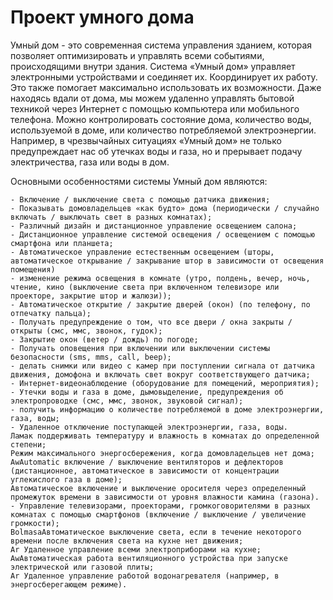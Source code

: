 # Проект умного дома

Умный дом - это современная система управления зданием, которая позволяет оптимизировать и управлять всеми событиями, происходящими внутри здания.
Система «Умный дом» управляет электронными устройствами и соединяет их. Координирует их работу. Это также помогает максимально использовать их возможности. Даже находясь вдали от дома, мы можем удаленно управлять бытовой техникой через Интернет с помощью компьютера или мобильного телефона.
Можно контролировать состояние дома, количество воды, используемой в доме, или количество потребляемой электроэнергии.
Например, в чрезвычайных ситуациях «Умный дом» не только предупреждает нас об утечках воды и газа, но и прерывает подачу электричества, газа или воды в дом.

Основными особенностями системы Умный дом являются:

    - Включение / выключение света с помощью датчика движения;
    - Показывать домовладельцев «как будто» дома (периодически / случайно включать / выключать свет в разных комнатах);
    - Различный дизайн и дистанционное управление освещением салона;
    - Дистанционное управление системой освещения / освещением с помощью смартфона или планшета;
    - Автоматическое управление естественным освещением (шторы, автоматическое открывание / закрывание штор в зависимости от освещения помещения)
    - изменение режима освещения в комнате (утро, полдень, вечер, ночь, чтение, кино (выключение света при включенном телевизоре или проекторе, закрытие штор и жалюзи));
    - Автоматическое открытие / закрытие дверей (окон) (по телефону, по отпечатку пальца);
    - Получать предупреждение о том, что все двери / окна закрыты / открыты (смс, ммс, звонок, гудок);
    - Закрытие окон (ветер / дождь) по погоде;
    - Получать оповещения при включении или выключении системы безопасности (sms, mms, call, beep);
    - делать снимки или видео с камер при поступлении сигнала от датчика движения, домофона и включать свет вокруг соответствующего датчика;
    - Интернет-видеонаблюдение (оборудование для помещений, мероприятия);
    - Утечки воды и газа в доме, дымовыделение, предупреждения об электропроводке (смс, ммс, звонок, звуковой сигнал);
    - получить информацию о количестве потребляемой в доме электроэнергии, газа, воды;
    - Удаленное отключение поступающей электроэнергии, газа, воды.
    Ламак поддерживать температуру и влажность в комнатах до определенной степени;
    Режим максимального энергосбережения, когда домовладельцев нет дома;
    AwAutomatic включение / выключение вентиляторов и дефлекторов (дистанционное, автоматическое в зависимости от концентрации углекислого газа в доме);
    Автоматическое включение и выключение оросителя через определенный промежуток времени в зависимости от уровня влажности камина (газона).
    - Управление телевизорами, проекторами, громкоговорителями в разных комнатах с помощью смартфонов (включение / выключение / увеличение громкости);
    BolmasaАвтоматическое выключение света, если в течение некоторого времени после включения света на кухне нет движения;
    Ar Удаленное управление всеми электроприборами на кухне;
    AwАвтоматическая работа вентиляционного устройства при запуске электрической или газовой плиты;
    Ar Удаленное управление работой водонагревателя (например, в энергосберегающем режиме).